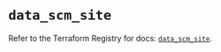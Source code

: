 # `data_scm_site`

Refer to the Terraform Registry for docs: [`data_scm_site`](https://registry.terraform.io/providers/paloaltonetworks/scm/1.0.2/docs/data-sources/site).
